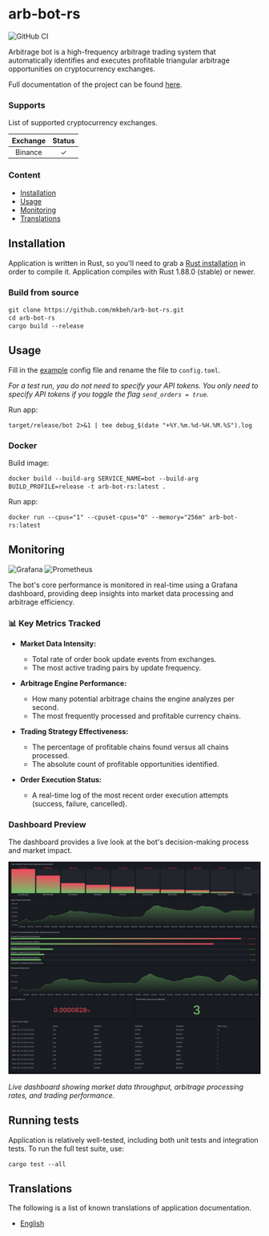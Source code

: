 # arb-bot-rs

![GitHub CI](https://github.com/mkbeh/arb-bot-rs/actions/workflows/ci.yml/badge.svg)

Arbitrage bot is a high-frequency arbitrage trading system that automatically identifies and executes profitable
triangular arbitrage opportunities on cryptocurrency exchanges.

Full documentation of the project can be found [here](https://github.com/mkbeh/arb-bot-rs/tree/main/docs).

### Supports

List of supported cryptocurrency exchanges.

| Exchange | Status  |
|:--------:|:-------:|
| Binance  | &check; |

### Content

* [Installation](#installation)
* [Usage](#usage)
* [Monitoring](#monitoring)
* [Translations](#translations)

## Installation

Application is written in Rust, so you'll need to grab a
[Rust installation](https://www.rust-lang.org/) in order to compile it.
Application compiles with Rust 1.88.0 (stable) or newer.

### Build from source

```shell
git clone https://github.com/mkbeh/arb-bot-rs.git
cd arb-bot-rs
cargo build --release
```

## Usage

Fill in the [example](https://github.com/mkbeh/arb-bot-rs/blob/main/config.example.toml) config file and rename the
file to `config.toml`.

_For a test run, you do not need to specify your API tokens. You only need to specify API tokens if you toggle the flag
`send_orders = true`._

Run app:

```shell
target/release/bot 2>&1 | tee debug_$(date "+%Y.%m.%d-%H.%M.%S").log
```

### Docker

Build image:

```shell
docker build --build-arg SERVICE_NAME=bot --build-arg BUILD_PROFILE=release -t arb-bot-rs:latest .
```

Run app:

```shell
docker run --cpus="1" --cpuset-cpus="0" --memory="256m" arb-bot-rs:latest
```

## Monitoring

![Grafana](https://img.shields.io/badge/-Grafana-orange?logo=grafana&logoColor=white&style=flat)
![Prometheus](https://img.shields.io/badge/-Prometheus-red?logo=prometheus&logoColor=white&style=flat)

The bot's core performance is monitored in real-time using a Grafana dashboard, providing deep insights into market data
processing and arbitrage efficiency.

### 📊 Key Metrics Tracked

* **Market Data Intensity:**

    * Total rate of order book update events from exchanges.
    * The most active trading pairs by update frequency.

* **Arbitrage Engine Performance:**

    * How many potential arbitrage chains the engine analyzes per second.
    * The most frequently processed and profitable currency chains.

* **Trading Strategy Effectiveness:**

    * The percentage of profitable chains found versus all chains processed.
    * The absolute count of profitable opportunities identified.

* **Order Execution Status:**

    * A real-time log of the most recent order execution attempts (success, failure, cancelled).

### Dashboard Preview

The dashboard provides a live look at the bot's decision-making process and market impact.

![img](assets/img/grafana.jpg)

_Live dashboard showing market data throughput, arbitrage processing rates, and trading performance._

## Running tests

Application is relatively well-tested, including both unit tests and integration tests. To run the full test suite, use:

```shell
cargo test --all
```

## Translations

The following is a list of known translations of application documentation.

* [English](https://github.com/mkbeh/arb-bot-rs/tree/main/docs/en)
